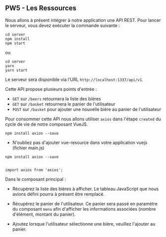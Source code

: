 ## PW5 - Les Ressources

Nous allons à présent intégrer à notre application une API REST.
Pour lancer le serveur, vous devez exécuter la commande suivante :

```shell
cd server
npm install
npm start
```
ou
```shell
cd server
yarn
yarn start
```

Le serveur sera disponible via l'URL `http://localhost:1337/api/v1`.

Cette API propose plusieurs points d'entrée :

- `GET` sur `/beers` retournera la liste des bières
- `GET` sur `/basket`  retournera le panier de l'utilisateur
- `POST` sur `/basket` pour ajouter une nouvelle bière au panier de l'utilisateur

Pour consommer cette API nous allons utiliser `axios` dans l'étape `created` du cycle de vie de notre composant VueJS.
```
npm install axios --save

```

* N'oubliez pas d'ajouter vue-resource dans votre application vuejs (fichier main.js)
```
npm install axios --save


import axios from 'axios';

```

Dans le composant principal :

* Récupérez la liste des bières à afficher. Le tableau JavaScript que nous avions défini pourra à présent être remplacé.

* Récupérez le panier de l'utilisateur. Ce panier sera passé en paramètre du composant `menu` afin d'afficher les informations associées (nombre d'élément, montant du panier).

* Ajoutez lorsque l'utilisateur sélectionne une bière, veuillez l'ajouter au panier.
